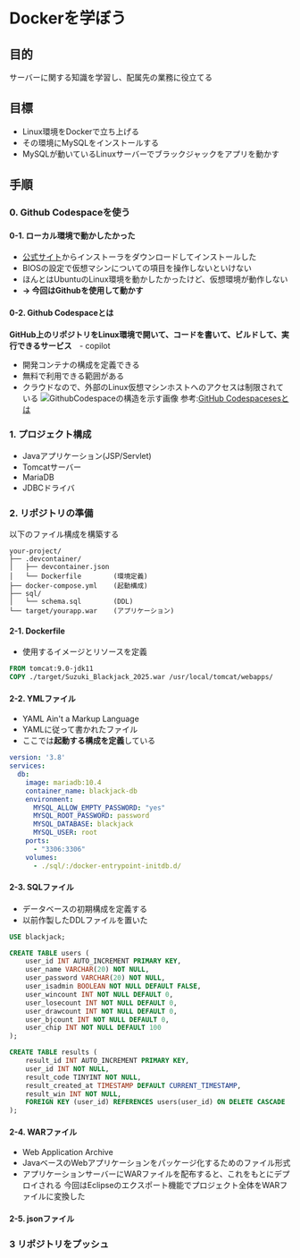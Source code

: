 # Dockerを学ぼう
## 目的
サーバーに関する知識を学習し、配属先の業務に役立てる

## 目標
- Linux環境をDockerで立ち上げる
- その環境にMySQLをインストールする
- MySQLが動いているLinuxサーバーでブラックジャックをアプリを動かす

## 手順
###  0. Github Codespaceを使う
#### 0-1. ローカル環境で動かしたかった
- [公式サイト](https://docs.docker.com/desktop/setup/install/windows-install/)からインストーラをダウンロードしてインストールした
- BIOSの設定で仮想マシンについての項目を操作しないといけない
- ほんとはUbuntuのLinux環境を動かしたかったけど、仮想環境が動作しない
- **-> 今回はGithubを使用して動かす**

#### 0-2. Github Codespaceとは
**GitHub上のリポジトリをLinux環境で開いて、コードを書いて、ビルドして、実行できるサービス**　- copilot
- 開発コンテナの構成を定義できる
- 無料で利用できる範囲がある
- クラウドなので、外部のLinux仮想マシンホストへのアクセスは制限されている
![GithubCodespaceの構造を示す画像](https://docs.github.com/assets/cb-68851/mw-1440/images/help/codespaces/codespaces-diagram.webp)
参考:[GitHub Codespacesesとは](https://docs.github.com/ja/codespaces/about-codespaces/what-are-codespaces)

### 1. プロジェクト構成
- Javaアプリケーション(JSP/Servlet)
- Tomcatサーバー
- MariaDB
- JDBCドライバ
### 2. リポジトリの準備
以下のファイル構成を構築する
```
your-project/
├── .devcontainer/
│   ├── devcontainer.json
│   └── Dockerfile        (環境定義)
├── docker-compose.yml    (起動構成)
├── sql/
│   └── schema.sql        (DDL)
└── target/yourapp.war    (アプリケーション)
```

#### 2-1. Dockerfile
- 使用するイメージとリソースを定義
```Dockerfile
FROM tomcat:9.0-jdk11
COPY ./target/Suzuki_Blackjack_2025.war /usr/local/tomcat/webapps/
```
#### 2-2. YMLファイル
- YAML Ain't a Markup Language
- YAMLに従って書かれたファイル
- ここでは**起動する構成を定義**している
```yml
version: '3.8'
services:
  db:
    image: mariadb:10.4
    container_name: blackjack-db
    environment:
      MYSQL_ALLOW_EMPTY_PASSWORD: "yes"
      MYSQL_ROOT_PASSWORD: password
      MYSQL_DATABASE: blackjack
      MYSQL_USER: root
    ports:
      - "3306:3306"
    volumes:
      - ./sql/:/docker-entrypoint-initdb.d/

```
#### 2-3. SQLファイル
- データベースの初期構成を定義する
- 以前作製したDDLファイルを置いた
```sql
USE blackjack;

CREATE TABLE users (
    user_id INT AUTO_INCREMENT PRIMARY KEY,
    user_name VARCHAR(20) NOT NULL,
    user_password VARCHAR(20) NOT NULL,
    user_isadmin BOOLEAN NOT NULL DEFAULT FALSE,
    user_wincount INT NOT NULL DEFAULT 0,
    user_losecount INT NOT NULL DEFAULT 0,
    user_drawcount INT NOT NULL DEFAULT 0,
    user_bjcount INT NOT NULL DEFAULT 0,
    user_chip INT NOT NULL DEFAULT 100
);

CREATE TABLE results (
    result_id INT AUTO_INCREMENT PRIMARY KEY,
    user_id INT NOT NULL,
    result_code TINYINT NOT NULL,
    result_created_at TIMESTAMP DEFAULT CURRENT_TIMESTAMP,
    result_win INT NOT NULL,
    FOREIGN KEY (user_id) REFERENCES users(user_id) ON DELETE CASCADE
);


```
#### 2-4. WARファイル
- Web Application Archive
- JavaベースのWebアプリケーションをパッケージ化するためのファイル形式
- アプリケーションサーバーにWARファイルを配布すると、これをもとにデプロイされる
今回はEclipseのエクスポート機能でプロジェクト全体をWARファイルに変換した

#### 2-5. jsonファイル

### 3 リポジトリをプッシュ